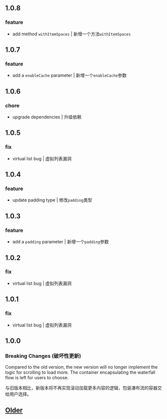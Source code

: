 ## 1.0.8

### feature

- add method `withItemSpaces` | 新增一个方法`withItemSpaces`

## 1.0.7

### feature

- add a `enableCache` parameter | 新增一个`enableCache`参数

## 1.0.6

### chore

- upgrade dependencies | 升级依赖

## 1.0.5

### fix 

- virtual list bug | 虚拟列表漏洞

## 1.0.4

### feature

- update padding type | 修改`padding`类型

## 1.0.3

### feature

- add a `padding` parameter | 新增一个`padding`参数

## 1.0.2

### fix

- virtual list bug | 虚拟列表漏洞

## 1.0.1

### fix

- virtual list bug | 虚拟列表漏洞

## 1.0.0

### Breaking Changes (破坏性更新)

Compared to the old version, the new version will no longer implement the logic for scrolling to load more. The container encapsulating the waterfall flow is left for users to choose.

与旧版本相比，新版本将不再实现滚动加载更多内容的逻辑，包装瀑布流的容器交给用户选择。

## [Older](https://github.com/lhlyu/vue-virtual-waterfall/tree/v0.0.16)



